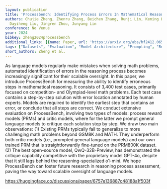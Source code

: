 ```yaml
---
layout: publication
title: 'Processbench: Identifying Process Errors In Mathematical Reasoning'
authors: Chujie Zheng, Zhenru Zhang, Beichen Zhang, Runji Lin, Keming Lu, Bowen Yu,
  Dayiheng Liu, Jingren Zhou, Junyang Lin
conference: No Venue
year: 2024
bibkey: zheng2024processbench
additional_links: [{name: Paper, url: 'https://arxiv.org/abs/hf2412.06559'}]
tags: ["Datasets", "Evaluation", "Model Architecture", "Prompting", "Reinforcement Learning"]
short_authors: Zheng et al.
---
```

As language models regularly make mistakes when solving math problems, automated identification of errors in the reasoning process becomes increasingly significant for their scalable oversight. In this paper, we introduce ProcessBench for measuring the ability to identify erroneous steps in mathematical reasoning. It consists of 3,400 test cases, primarily focused on competition- and Olympiad-level math problems. Each test case contains a step-by-step solution with error location annotated by human experts. Models are required to identify the earliest step that contains an error, or conclude that all steps are correct. We conduct extensive evaluation on ProcessBench, involving two types of models: process reward models (PRMs) and critic models, where for the latter we prompt general language models to critique each solution step by step. We draw two main observations: (1) Existing PRMs typically fail to generalize to more challenging math problems beyond GSM8K and MATH. They underperform both critic models (i.e., prompted general language models) and our own trained PRM that is straightforwardly fine-tuned on the PRM800K dataset. (2) The best open-source model, QwQ-32B-Preview, has demonstrated the critique capability competitive with the proprietary model GPT-4o, despite that it still lags behind the reasoning-specialized o1-mini. We hope ProcessBench can foster future research in reasoning process assessment, paving the way toward scalable oversight of language models.

https://huggingface.co/discussions/paper/6757e136887c48188a1f503f